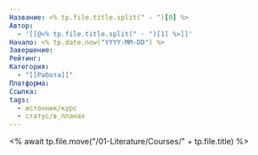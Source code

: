 ```yaml
---
Название: <% tp.file.title.split(" - ")[0] %>
Автор:
  - '[[@<% tp.file.title.split(" - ")[1] %>]]'
Начало: <% tp.date.now("YYYY-MM-DD") %>
Завершение:
Рейтинг: 
Категория:
  - "[[Работа]]"
Платформа: 
Ссылка: 
tags:
  - источник/курс
  - статус/в_планах
---
```


<% await tp.file.move("/01-Literature/Courses/" + tp.file.title) %>
